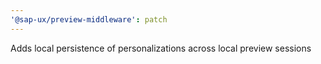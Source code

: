 ```yaml
---
'@sap-ux/preview-middleware': patch
---
```


Adds local persistence of personalizations across local preview sessions
